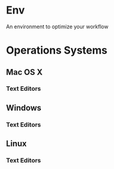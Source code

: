 # Env
An environment to optimize your workflow

# Operations Systems

## Mac OS X
### Text Editors

## Windows
### Text Editors

## Linux
### Text Editors
